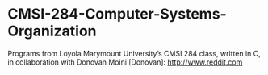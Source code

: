 # CMSI-284-Computer-Systems-Organization
Programs from Loyola Marymount University’s CMSI 284 class, written in C, in collaboration with Donovan Moini [Donovan]: http://www.reddit.com
